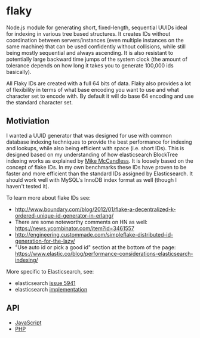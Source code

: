 # flaky

Node.js module for generating short, fixed-length, sequential UUIDs ideal for indexing in various tree based structures. It creates IDs without coordination between servers/instances (even multiple instances on the same machine) that can be used confidently without collisions, while still being mostly sequential and always ascending. It is also resistant to potentially large backward time jumps of the system clock (the amount of tolerance depends on how long it takes you to generate 100,000 ids basically).

All Flaky IDs are created with a full 64 bits of data. Flaky also provides a lot of flexibility in terms of what base encoding you want to use and what character set to encode with. By default it will do base 64 encoding and use the standard character set.

## Motiviation

I wanted a UUID generator that was designed for use with common database indexing techniques to provide the best performance for indexing and lookups, while also being efficient with space (i.e. short IDs). This is designed based on my understanding of how elasticsearch BlockTree indexing works as explained by [Mike McCandless](http://blog.mikemccandless.com/2014/05/choosing-fast-unique-identifier-uuid.html). It is loosely based on the concept of flake IDs. In my own benchmarks these IDs have proven to be faster and more efficient than the standard IDs assigned by Elasticsearch. It should work well with MySQL's InnoDB index format as well (though I haven't tested it).

To learn more about flake IDs see:
* http://www.boundary.com/blog/2012/01/flake-a-decentralized-k-ordered-unique-id-generator-in-erlang/
* There are some noteworthy comments on HN as well: https://news.ycombinator.com/item?id=3461557
* http://engineering.custommade.com/simpleflake-distributed-id-generation-for-the-lazy/
* "Use auto id or pick a good id" section at the bottom of the page: https://www.elastic.co/blog/performance-considerations-elasticsearch-indexing/

More specific to Elasticsearch, see:
* elasticsearch [issue 5941](https://github.com/elastic/elasticsearch/issues/5941)
* elasticsearch [implementation](https://github.com/elastic/elasticsearch/blob/9c1ac95ba8e593c90b4681f2a554b12ff677cf89/src/main/java/org/elasticsearch/common/TimeBasedUUIDGenerator.java)

## API

* [JavaScript](doc/JavaScript.php)
* [PHP](doc/PHP.md)